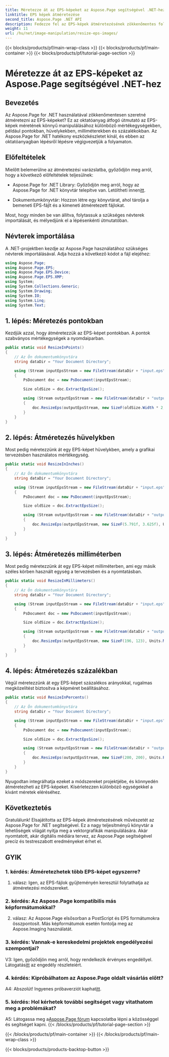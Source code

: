 ```yaml
---
title: Méretezze át az EPS-képeket az Aspose.Page segítségével .NET-hez
linktitle: EPS képek átméretezése
second_title: Aspose.Page .NET API
description: Fedezze fel az EPS-képek átméretezésének zökkenőmentes folyamatát a .NET-ben az Aspose.Page használatával. Pontosan, hüvelykben, milliméterben és százalékban könnyedén elérheti a pontosságot.
weight: 11
url: /hu/net/image-manipulation/resize-eps-images/
---
```


{{< blocks/products/pf/main-wrap-class >}}
{{< blocks/products/pf/main-container >}}
{{< blocks/products/pf/tutorial-page-section >}}

# Méretezze át az EPS-képeket az Aspose.Page segítségével .NET-hez

## Bevezetés

Az Aspose.Page for .NET használatával zökkenőmentesen szeretné átméretezni az EPS-képeket? Ez az oktatóanyag átfogó útmutató az EPS-képek méretének könnyű manipulálásához különböző mértékegységekben, például pontokban, hüvelykekben, milliméterekben és százalékokban. Az Aspose.Page for .NET hatékony eszközkészletet kínál, és ebben az oktatóanyagban lépésről lépésre végigvezetjük a folyamaton.

## Előfeltételek

Mielőtt belemerülne az átméretezési varázslatba, győződjön meg arról, hogy a következő előfeltételek teljesülnek:

-  Aspose.Page for .NET Library: Győződjön meg arról, hogy az Aspose.Page for .NET könyvtár telepítve van. Letöltheti innen[itt](https://releases.aspose.com/page/net/).

- Dokumentumkönyvtár: Hozzon létre egy könyvtárat, ahol tárolja a bemeneti EPS-fájlt és a kimeneti átméretezett fájlokat.

Most, hogy minden be van állítva, folytassuk a szükséges névterek importálását, és mélyedjünk el a lépésenkénti útmutatóban.

## Névterek importálása

A .NET-projektben kezdje az Aspose.Page használatához szükséges névterek importálásával. Adja hozzá a következő kódot a fájl elejéhez:

```csharp
using Aspose.Page;
using Aspose.Page.EPS;
using Aspose.Page.EPS.Device;
using Aspose.Page.EPS.XMP;
using System;
using System.Collections.Generic;
using System.Drawing;
using System.IO;
using System.Linq;
using System.Text;
```

## 1. lépés: Méretezés pontokban

Kezdjük azzal, hogy átméretezzük az EPS-képet pontokban. A pontok szabványos mértékegységek a nyomdaiparban.

```csharp
public static void ResizeInPoints()
{
    // Az Ön dokumentumkönyvtára
    string dataDir = "Your Document Directory";

    using (Stream inputEpsStream = new FileStream(dataDir + "input.eps", FileMode.Open, FileAccess.Read))
    {
        PsDocument doc = new PsDocument(inputEpsStream);

        Size oldSize = doc.ExtractEpsSize();

        using (Stream outputEpsStream = new FileStream(dataDir + "output_resize_points.eps", FileMode.Create, FileAccess.Write))
        {
            doc.ResizeEps(outputEpsStream, new SizeF(oldSize.Width * 2, oldSize.Height * 2), Units.Points);
        }
    }
}
```

## 2. lépés: Átméretezés hüvelykben

Most pedig méretezzünk át egy EPS-képet hüvelykben, amely a grafikai tervezésben használatos mértékegység.

```csharp
public static void ResizeInInches()
{
    // Az Ön dokumentumkönyvtára
    string dataDir = "Your Document Directory";

    using (Stream inputEpsStream = new FileStream(dataDir + "input.eps", FileMode.Open, FileAccess.Read))
    {
        PsDocument doc = new PsDocument(inputEpsStream);

        Size oldSize = doc.ExtractEpsSize();

        using (Stream outputEpsStream = new FileStream(dataDir + "output_resize_inches.eps", FileMode.Create, FileAccess.Write))
        {
            doc.ResizeEps(outputEpsStream, new SizeF(5.791f, 3.625f), Units.Inches);
        }
    }
}
```

## 3. lépés: Átméretezés milliméterben

Most pedig méretezzünk át egy EPS-képet milliméterben, ami egy másik széles körben használt egység a tervezésben és a nyomtatásban.

```csharp
public static void ResizeInMillimeters()
{
    // Az Ön dokumentumkönyvtára
    string dataDir = "Your Document Directory";

    using (Stream inputEpsStream = new FileStream(dataDir + "input.eps", FileMode.Open, FileAccess.Read))
    {
        PsDocument doc = new PsDocument(inputEpsStream);

        Size oldSize = doc.ExtractEpsSize();

        using (Stream outputEpsStream = new FileStream(dataDir + "output_resize_mms.eps", FileMode.Create, FileAccess.Write))
        {
            doc.ResizeEps(outputEpsStream, new SizeF(196, 123), Units.Millimeters);
        }
    }
}
```

## 4. lépés: Átméretezés százalékban

Végül méretezzünk át egy EPS-képet százalékos arányokkal, rugalmas megközelítést biztosítva a képméret beállításához.

```csharp
public static void ResizeInPercents()
{
    // Az Ön dokumentumkönyvtára
    string dataDir = "Your Document Directory";

    using (Stream inputEpsStream = new FileStream(dataDir + "input.eps", FileMode.Open, FileAccess.Read))
    {
        PsDocument doc = new PsDocument(inputEpsStream);

        Size oldSize = doc.ExtractEpsSize();

        using (Stream outputEpsStream = new FileStream(dataDir + "output_resize_percents.eps", FileMode.Create, FileAccess.Write))
        {
            doc.ResizeEps(outputEpsStream, new SizeF(200, 200), Units.Percents);
        }
    }
}
```

Nyugodtan integrálhatja ezeket a módszereket projektjébe, és könnyedén átméretezheti az EPS-képeket. Kísérletezzen különböző egységekkel a kívánt méretek eléréséhez.

## Következtetés

Gratulálunk! Elsajátította az EPS-képek átméretezésének művészetét az Aspose.Page for .NET segítségével. Ez a nagy teljesítményű könyvtár a lehetőségek világát nyitja meg a vektorgrafikák manipulálására. Akár nyomtatott, akár digitális médiára tervez, az Aspose.Page segítségével precíz és testreszabott eredményeket érhet el.

## GYIK

### 1. kérdés: Átméretezhetek több EPS-képet egyszerre?

1. válasz: Igen, az EPS-fájlok gyűjteményén keresztül folytathatja az átméretezési módszereket.

### 2. kérdés: Az Aspose.Page kompatibilis más képformátumokkal?

2. válasz: Az Aspose.Page elsősorban a PostScript és EPS formátumokra összpontosít. Más képformátumok esetén fontolja meg az Aspose.Imaging használatát.

### 3. kérdés: Vannak-e kereskedelmi projektek engedélyezési szempontjai?

 V3: Igen, győződjön meg arról, hogy rendelkezik érvényes engedéllyel. Látogatás[itt](https://purchase.aspose.com/buy) az engedély részleteiért.

### 4. kérdés: Kipróbálhatom az Aspose.Page oldalt vásárlás előtt?

 A4: Abszolút! Ingyenes próbaverziót kaphat[itt](https://releases.aspose.com/).

### 5. kérdés: Hol kérhetek további segítséget vagy vitathatom meg a problémákat?

 A5: Látogassa meg a[Aspose.Page fórum](https://forum.aspose.com/c/page/39) kapcsolatba lépni a közösséggel és segítséget kapni.
{{< /blocks/products/pf/tutorial-page-section >}}

{{< /blocks/products/pf/main-container >}}
{{< /blocks/products/pf/main-wrap-class >}}

{{< blocks/products/products-backtop-button >}}

